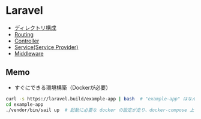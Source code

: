 # Laravel

- [ディレクトリ構成](dir-structure.md)
- [Routing](routing.md)
- [Controller](controller.md)
- [Service(Service Provider)](service.md)
- [Middleware](middleware.md)

## Memo

- すぐにできる環境構築（Dockerが必要）

```sh
curl -s https://laravel.build/example-app | bash  # "example-app" はなんでもいい
cd example-app
./vendor/bin/sail up  # 起動に必要な docker の設定が走り、docker-compose 上で Laravel が動作
```
